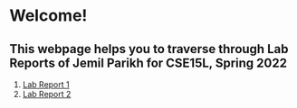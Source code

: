 # Welcome! 

## This webpage helps you to traverse through Lab Reports of Jemil Parikh for CSE15L, Spring 2022

1. [Lab Report 1]()
2. [Lab Report 2](https://jemilparikh.github.io/Cse15L-LabReports/labReport2)
